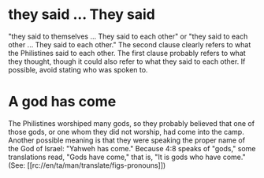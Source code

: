 # they said ... They said

"they said to themselves ... They said to each other" or "they said to each other ... They said to each other." The second clause clearly refers to what the Philistines said to each other. The first clause probably refers to what they thought, though it could also refer to what they said to each other. If possible, avoid stating who was spoken to.

# A god has come

The Philistines worshiped many gods, so they probably believed that one of those gods, or one whom they did not worship, had come into the camp. Another possible meaning is that they were speaking the proper name of the God of Israel: "Yahweh has come." Because 4:8 speaks of "gods," some translations read, "Gods have come," that is, "It is gods who have come." (See: [[rc://en/ta/man/translate/figs-pronouns]])

